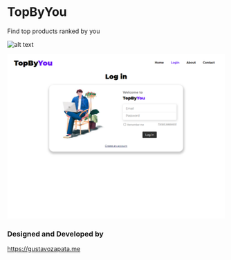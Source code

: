 # TopByYou

Find top products ranked by you

![alt text](https://user-images.githubusercontent.com/13090095/71580361-3654bb00-2af8-11ea-900b-e78100176a86.png)

![](client/public/login_screen.png)

### Designed and Developed by

https://gustavozapata.me
